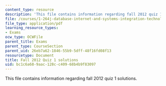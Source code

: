 ```yaml
---
content_type: resource
description: 'This file contains information regarding fall 2012 quiz 1 solutions. '
file: /courses/1-264j-database-internet-and-systems-integration-technologies-fall-2013/bc1c6a689aac128cc40968b4b9f83097_MIT1_264JF13_F12_Q1_sol.pdf
file_type: application/pdf
learning_resource_types:
- Exams
ocw_type: OCWFile
parent_title: Exams
parent_type: CourseSection
parent_uid: 26eb7a62-1846-55b9-5dff-48f16fd08f13
resourcetype: Document
title: Fall 2012 Quiz 1 solutions
uid: bc1c6a68-9aac-128c-c409-68b4b9f83097
---
```

This file contains information regarding fall 2012 quiz 1 solutions. 